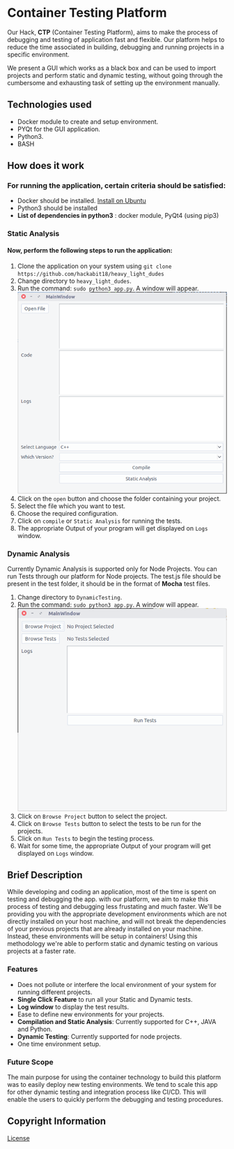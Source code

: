 # Container Testing Platform

Our Hack, **CTP** (Container Testing Platform), aims to make the process of debugging and testing of application fast and flexible. Our platform helps to reduce the time associated in building, debugging and running projects in a specific environment.

We present a GUI which works as a black box and can be used to import projects and perform static and dynamic testing, without going through the cumbersome and exhausting task of setting up the environment manually.





## Technologies used

* Docker module to create and setup environment.
* PYQt for the GUI application.
* Python3.
* BASH

## How does it work
  ### For running the application, certain criteria should be satisfied:
  * Docker should be installed. [Install on Ubuntu](https://docs.docker.com/install/linux/docker-ce/ubuntu/) 
  * Python3 should be installed
  * **List of dependencies in python3** : docker module, PyQt4  (using pip3)
  
  ### Static Analysis
  #### Now, perform the following steps to run the application:
  1. Clone the application on your system using `git clone https://github.com/hackabit18/heavy_light_dudes`
  2. Change directory to `heavy_light_dudes`.
  3. Run the command: `sudo python3 app.py`. A window will appear. 
  ![Static testing](screenshots/staticT.png)
  4. Click on the `open` button and choose the folder containing your project.
  5. Select the file which you want to test.
  6. Choose the required configuration.
  7. Click on `compile` or `Static Analysis` for running the tests.
  8. The appropriate Output of your program will get displayed on `Logs` window.
  
  ### Dynamic Analysis
  Currently Dynamic Analysis is supported only for Node Projects. You can run Tests through our platform for Node projects.
  The test.js file should be present in the test folder, it should be in the format of **Mocha** test files.  
  
  1. Change directory to `DynamicTesting`.
  2. Run the command: `sudo python3 app.py`. A window will appear.
  ![Dynamic testing](screenshots/dynamicT.png)
  3. Click on `Browse Project` button to select the project.
  4. Click on `Browse Tests` button to select the tests to be run for the projects.
  5. Click on `Run Tests` to begin the testing process.
  6. Wait for some time, the appropriate Output of your program will get displayed on `Logs` window. 
  
## Brief Description
While developing and coding an application, most of the time is spent on testing and debugging the app. with our platform, we aim to make this process of testing and debugging less frustating and much faster. We'll be providing you with the appropriate development environments which are not directly installed on your host machine, and will not break the dependencies of your previous projects that are already installed on your machine. Instead, these environments will be setup in containers! Using this methodology we're able to perform static and dynamic testing on various projects at a faster rate.

### Features
* Does not pollute or interfere the local environment of your system for running different projects.
* **Single Click Feature** to run all your Static and Dynamic tests.
* **Log window** to display the test results.
* Ease to define new environments for your projects.
* **Compilation and Static Analysis**: Currently supported for C++, JAVA and Python.
* **Dynamic Testing**: Currently supported for node projects.
* One time environment setup.

### Future Scope
The main purpose for using the container technology to build this platform was to easily deploy new testing environments.
We tend to scale this app for other dynamic testing and integration process like CI/CD. This will enable the users to quickly perform the debugging and testing procedures.

## Copyright Information
[License](https://github.com/hackabit18/heavy_light_dudes/blob/master/LICENSE)








